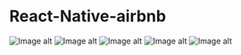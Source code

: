 # React-Native-airbnb

![Image alt](https://github.com/{username}/{repository}/raw/{branch}/{path}/image.png](https://github.com/VadimNIkitin1/React-Native-airbnb/blob/main/%D0%A1%D0%BD%D0%B8%D0%BC%D0%BE%D0%BA%20%D1%8D%D0%BA%D1%80%D0%B0%D0%BD%D0%B0%202023-02-19%20%D0%B2%2021.25.41.png))
![Image alt](https://github.com/{username}/{repository}/raw/{branch}/{path}/image.png](https://github.com/VadimNIkitin1/React-Native-airbnb/blob/main/%D0%A1%D0%BD%D0%B8%D0%BC%D0%BE%D0%BA%20%D1%8D%D0%BA%D1%80%D0%B0%D0%BD%D0%B0%202023-02-19%20%D0%B2%2021.25.55.png))
![Image alt](https://github.com/{username}/{repository}/raw/{branch}/{path}/image.png](https://github.com/VadimNIkitin1/React-Native-airbnb/blob/main/%D0%A1%D0%BD%D0%B8%D0%BC%D0%BE%D0%BA%20%D1%8D%D0%BA%D1%80%D0%B0%D0%BD%D0%B0%202023-02-19%20%D0%B2%2021.26.01.png))
![Image alt](https://github.com/{username}/{repository}/raw/{branch}/{path}/image.png](https://github.com/VadimNIkitin1/React-Native-airbnb/blob/main/%D0%A1%D0%BD%D0%B8%D0%BC%D0%BE%D0%BA%20%D1%8D%D0%BA%D1%80%D0%B0%D0%BD%D0%B0%202023-02-19%20%D0%B2%2021.26.10.png))
![Image alt](https://github.com/{username}/{repository}/raw/{branch}/{path}/image.png](https://github.com/VadimNIkitin1/React-Native-airbnb/blob/main/%D0%A1%D0%BD%D0%B8%D0%BC%D0%BE%D0%BA%20%D1%8D%D0%BA%D1%80%D0%B0%D0%BD%D0%B0%202023-02-19%20%D0%B2%2021.26.14.png))
